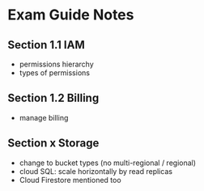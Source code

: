 # Exam Guide Notes

## Section 1.1 IAM
* permissions hierarchy
* types of permissions

## Section 1.2 Billing
* manage billing

## Section x Storage
* change to bucket types (no multi-regional / regional)
* cloud SQL: scale horizontally by read replicas
* Cloud Firestore mentioned too